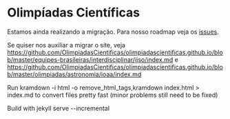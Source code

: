 # Olimpíadas Científicas

Estamos ainda realizando a migração. Para nosso roadmap veja os [issues](https://github.com/OlimpiadasCientificas/olimpiadascientificas.github.io/issues).

Se quiser nos auxiliar a migrar o site, veja 
https://github.com/OlimpiadasCientificas/olimpiadascientificas.github.io/blob/master/equipes-brasileiras/interdisciplinar/ijso/index.md e https://github.com/OlimpiadasCientificas/olimpiadascientificas.github.io/blob/master/olimpiadas/astronomia/ioaa/index.md

Run  kramdown -i html -o remove\_html\_tags,kramdown index.html  > index.md to convert files pretty fast (minor problems still need to be fixed)

Build with jekyll serve --incremental

